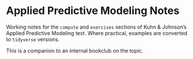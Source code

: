 Applied Predictive Modeling Notes
================

Working notes for the `compute` and `exercises` sections of Kuhn &
Johnson’s Applied Predictive Modeling text. Where practical, examples
are converted to `tidyverse` versions.

This is a companion to an internal bookclub on the topic.
